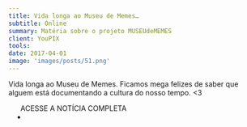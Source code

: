 ```yaml
---
title: Vida longa ao Museu de Memes…
subtitle: Online
summary: Matéria sobre o projeto MUSEUdeMEMES
client: YouPIX
tools: 
date: 2017-04-01
image: 'images/posts/51.png'
---
```


Vida longa ao Museu de Memes. Ficamos mega felizes de saber que alguem está documentando a cultura do nosso tempo. <3

<div class="post__share"><ul class="share__list list-reset">ACESSE A NOTÍCIA COMPLETA<li class="share__item" style="margin-left: 10px"><a class="share__link share__facebook" style="background: #fa5657" href="https://twitter.com/youpix/status/848012891517313024 
onclick=window.open(this.href, 'pop-up', 'left=20,top=20,width=500,height=500,toolbar=1,resizable=0'); return false;" title="Link" rel="nofollow"><i class="fa-solid fa-link"></i></a></li></ul></div>
<!-- <div class="gallery-box"><div class="gallery"><img src="/clipping/images/example-1.jpg" loading="lazy" alt="Project"><img src="/clipping/images/example-2.jpg" loading="lazy" alt="Project"></div><em>Gallery / <a href="https://www.freepik.com/" target="_blank">Freepic</a></em></div> -->